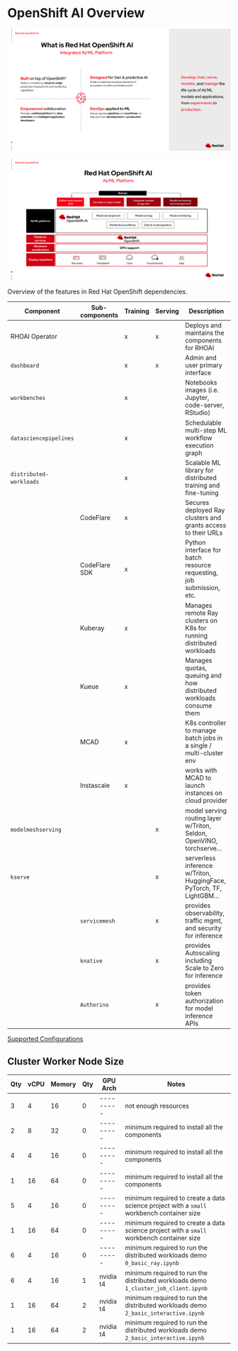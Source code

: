 # OpenShift AI Overview

![](/assets/openshift-ai-1.png)

![](/assets/openshift-ai-2.png)

Overview of the features in Red Hat OpenShift dependencies.

| Component               | Sub-components | Training | Serving | Description                                                           |
| ----------------------- | -------------- | -------- | ------- | --------------------------------------------------------------------- |
| RHOAI Operator          |                | x        | x       | Deploys and maintains the components for RHOAI                        |
| `dashboard`             |                | x        | x       | Admin and user primary interface                                      |
| `workbenches`           |                | x        |         | Notebooks images (i.e. Jupyter, code-server, RStudio)                 |
| `datasciencepipelines`  |                | x        |         | Schedulable multi-step ML workflow execution graph                    |
| `distributed-workloads` |                | x        |         | Scalable ML library for distributed training and fine-tuning          |
|                         | CodeFlare      | x        |         | Secures deployed Ray clusters and grants access to their URLs         |
|                         | CodeFlare SDK  | x        |         | Python interface for batch resource requesting, job submission, etc.  |
|                         | Kuberay        | x        |         | Manages remote Ray clusters on K8s for running distributed workloads  |
|                         | Kueue          | x        |         | Manages quotas, queuing and how distributed workloads consume them    |
|                         | MCAD           | x        |         | K8s controller to manage batch jobs in a single / multi-cluster env   |
|                         | Instascale     | x        |         | works with MCAD to launch instances on cloud provider                 |
| `modelmeshserving`      |                |          | x       | model serving routing layer w/Triton, Seldon, OpenVINO, torchserve... |
| `kserve`                |                |          | x       | serverless inference w/Triton, HuggingFace, PyTorch, TF, LightGBM...  |
|                         | `servicemesh`  |          | x       | provides observability, traffic mgmt, and security for inference      |
|                         | `knative`      |          | x       | provides Autoscaling including Scale to Zero for inference            |
|                         | `Authorino`    |          | x       | provides token authorization for model inference APIs                 |

[Supported Configurations](https://access.redhat.com/articles/rhoai-supported-configs)

## Cluster Worker Node Size

| Qty | vCPU | Memory | Qty | GPU Arch  | Notes                                                                                     |
| --- | ---- | ------ | --- | --------- | ----------------------------------------------------------------------------------------- |
| 3   | 4    | 16     | 0   | --------- | not enough resources                                                                      |
| 2   | 8    | 32     | 0   | --------- | minimum required to install all the components                                            |
| 4   | 4    | 16     | 0   | --------- | minimum required to install all the components                                            |
| 1   | 16   | 64     | 0   | --------- | minimum required to install all the components                                            |
| 5   | 4    | 16     | 0   | --------- | minimum required to create a data science project with a `small` workbench container size |
| 1   | 16   | 64     | 0   | --------- | minimum required to create a data science project with a `small` workbench container size |
| 6   | 4    | 16     | 0   | --------- | minimum required to run the distributed workloads demo `0_basic_ray.ipynb`                |
| 6   | 4    | 16     | 1   | nvidia t4 | minimum required to run the distributed workloads demo `1_cluster_job_client.ipynb`       |
| 1   | 16   | 64     | 2   | nvidia t4 | minimum required to run the distributed workloads demo `2_basic_interactive.ipynb`        |
| 1   | 16   | 64     | 2   | nvidia t4 | minimum required to run the distributed workloads demo `2_basic_interactive.ipynb`        |
